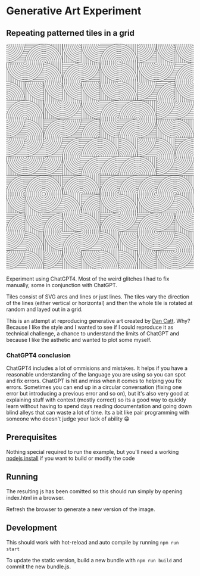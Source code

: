 # Generative Art Experiment

## Repeating patterned tiles in a grid

![Example Image](https://github.com/MarkJB/patterned-grid/blob/master/images/example_image.png)

Experiment using ChatGPT4. Most of the weird glitches I had to fix manually, some in conjunction with ChatGPT.

Tiles consist of SVG arcs and lines or just lines. The tiles vary the direction of the lines (either vertical or horizontal) and then the whole tile is rotated at random and layed out in a grid.

This is an attempt at reproducing generative art created by [Dan Catt](https://github.com/revdancatt). Why? Because I like the style and I wanted to see if I could reproduce it as technical challenge, a chance to understand the limits of ChatGPT and because I like the asthetic and wanted to plot some myself.

### ChatGPT4 conclusion

ChatGPT4 includes a lot of ommisions and mistakes. It helps if you have a reasonable understanding of the language you are using so you can spot and fix errors. ChatGPT is hit and miss when it comes to helping you fix errors. Sometimes you can end up in a circular conversation (fixing one error but introducing a previous error and so on), but it's also very good at explaining stuff with context (mostly correct) so its a good way to quickly learn without having to spend days reading documentation and going down blind alleys that can waste a lot of time. Its a bit like pair programming with someone who doesn't judge your lack of ability 😁

## Prerequisites

Nothing special required to run the example, but you'll need a working [nodejs install](https://nodejs.org/en) if you want to build or modify the code

## Running

The resulting js has been comitted so this should run simply by opening index.html in a browser.

Refresh the browser to generate a new version of the image.

## Development

This should work with hot-reload and auto compile by running `npm run start`

To update the static version, build a new bundle with `npm run build` and commit the new bundle.js.
